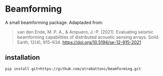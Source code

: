 # Beamforming

A small beamforming package. Adaptaded from:

> van den Ende, M. P. A., & Ampuero, J.-P. (2021). Evaluating seismic beamforming capabilities of distributed acoustic sensing arrays. Solid Earth, 12(4), 915–934. https://doi.org/10.5194/se-12-915-2021


## installation

```
pip install git+https://github.com/atrabattoni/beamforming.git
```